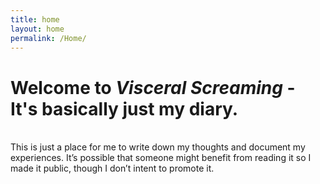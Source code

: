 ```yaml
---
title: home
layout: home
permalink: /Home/
---
```

# Welcome to *Visceral Screaming* - It's basically just my diary.

<br/>This is just a place for me to write down my thoughts and document my experiences. It’s possible that someone might benefit from reading it so I made it public, though I don’t intent to promote it.

